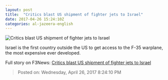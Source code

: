 ```yaml
---
layout: post
title:  "Critics blast US shipment of fighter jets to Israel"
date: 2017-04-26 15:24:10Z
categories: al-jazeera-english
---
```


![Critics blast US shipment of fighter jets to Israel](http://www.aljazeera.com/mritems/Images/2017/4/26/99b1e0fc0a6e4195b4a15e282eca89c8_18.jpg)

Israel is the first country outside the US to get access to the F-35 warplane, the most expensive ever developed.


Full story on F3News: [Critics blast US shipment of fighter jets to Israel](http://www.f3nws.com/n/vmpYuC)

> Posted on: Wednesday, April 26, 2017 8:24:10 PM
